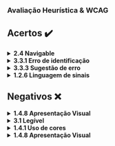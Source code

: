 
### Avaliação Heurística & WCAG

## Acertos :heavy_check_mark:


<details>
    <summary><b>2.4 Navigable</b></summary>
    <br>
    <ul>
        <li>As funcionalidades basicas do github são de facil visualização e acesso, contendo as infomações basicas logo na home e atendendo aos quesitos de navegabilidade.</li>
    </ul>
    <div align="center">
        <img alt="GitHub" align=center height="450em" src="https://i.imgur.com/jfN79vI.png">
    </div>
</details>


<details>
    <summary><b>3.3.1 Erro de identificação</b></summary>
    <br>
    <ul>
        <li>é exibido uma caixa de confirmação ao usuario ao tentar excluir um item, previnindo assim o usuario de excluir algo permanentemente por acaso.</li>
    </ul>
    <div align="center">
        <img alt="GitHub" align=center height="450em" src="https://i.imgur.com/0wYQnpn.png">
    </div>
</details>


<details>
    <summary><b>3.3.3 Sugestão de erro</b></summary>
    <br>
    <ul>
        <li>o site da um retorno dos erros ao usuario para que de tal forma o usuario possa corrigir.</li>
    </ul>
    <div align="center">
        <img alt="GitHub" align=center height="450em" src="https://i.imgur.com/7ynpbFA.png">
    </div>
</details>

<details>
    <summary><b>1.2.6 Linguagem de sinais</b></summary>
    <br>
    <ul>
        <li>o site apresenta linguagem de sinais tornando o acessivel</li>
    </ul>
    <div align="center">
        <img alt="acessibilidade" align=center height="450em" src="img/poluicao-visual.png">
    </div>
</details>


## Negativos :x:


<details>
    <summary><b>1.4.8 Apresentação Visual</b></summary>
    <br>
    <ul>
        <li>possui uma apresentação visual contendo muitas falhas onde caixas de texto possuem um espaçamento muito grande, imagem pequena e textos com fontes pequenas dificultando a visualização do usuario.</li>
    </ul>
    <div align="center">
        <img alt="img" height="450em" src="https://i.imgur.com/m3BOXZx.png">
    </div>
</details>


<details>
    <summary><b>3.1 Legível</b></summary>
    <br>
    <ul>
        <li>site erra no quesito de legivel por possui textos muito agrupados e com fontes pequenas para o usuario dificultando sua leitura.</li>
    </ul>
    <div align="center">
        <img alt="img" height="450em" src="https://i.imgur.com/KYrBL1l.png">
    </div>
</details>


<details>
    <summary><b>1.4.1 Uso de cores</b></summary>
    <br>
    <ul>
        <li>devido as cores escolhidas para serem utilizadas, acaba por não haver o contraste, e com isso alguns usuarios podem ter dificuldades na hora de visualizar as informações.</li>
    </ul>
    <div align="center">
        <img alt="img" height="450em" src="https://i.imgur.com/xxnXwwy.png">
    </div>
</details>


<details>
    <summary><b>1.4.8 Apresentação Visual</b></summary>
    <br>
    <ul>
        <li>o site possui uma apresentação visual prejudicada por conta de muitas informações estarem sendo dispostas de uma forma que deixa muito poluido a visualização.</li>
    </ul>
    <div align="center">
        <img alt="poluicao visual" height="500em" src="img/acessibilidade.png">
    </div>
</details>
